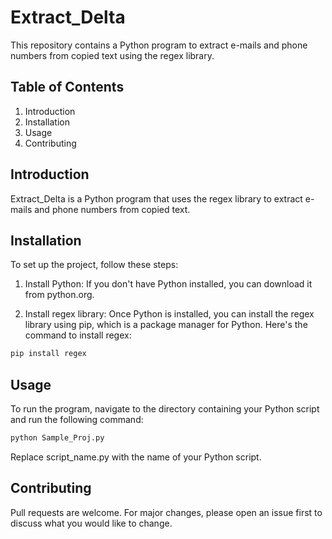 # Extract_Delta

This repository contains a Python program to extract e-mails and phone numbers from copied text using the regex library.

## Table of Contents
1. Introduction
2. Installation
3. Usage
4. Contributing

## Introduction
Extract_Delta is a Python program that uses the regex library to extract e-mails and phone numbers from copied text.

## Installation
To set up the project, follow these steps:

1. Install Python: If you don't have Python installed, you can download it from python.org.

2. Install regex library: Once Python is installed, you can install the regex library using pip, which is a package manager for Python. Here's the command to install regex:

```bash
pip install regex
```

## Usage
To run the program, navigate to the directory containing your Python script and run the following command:
```bash
python Sample_Proj.py
```

Replace script_name.py with the name of your Python script.

## Contributing
Pull requests are welcome. For major changes, please open an issue first to discuss what you would like to change.

